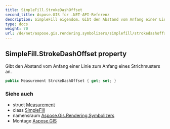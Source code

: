 ```yaml
---
title: SimpleFill.StrokeDashOffset
second_title: Aspose.GIS für .NET-API-Referenz
description: SimpleFill eigendom. Gibt den Abstand vom Anfang einer Linie zum Anfang eines Strichmusters an.
type: docs
weight: 70
url: /de/net/aspose.gis.rendering.symbolizers/simplefill/strokedashoffset/
---
```

## SimpleFill.StrokeDashOffset property

Gibt den Abstand vom Anfang einer Linie zum Anfang eines Strichmusters an.

```csharp
public Measurement StrokeDashOffset { get; set; }
```

### Siehe auch

* struct [Measurement](../../../aspose.gis.rendering/measurement/)
* class [SimpleFill](../)
* namensraum [Aspose.Gis.Rendering.Symbolizers](../../simplefill/)
* Montage [Aspose.GIS](../../../)


